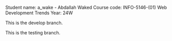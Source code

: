 Student name: a_wake - Abdallah Waked
Course code: INFO-5146-(01) Web Development Trends
Year: 24W

This is the develop branch.

This is the testing branch.
